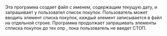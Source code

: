 Эта программа создает файл с именем, содержащим текущую дату, и запрашивает у пользовател список покупок. Пользователь может вводить элемент списка покупок, каждый элемент записывается в файл на отдельной строке. Программа продолжает запрашивать элементы спписка покупок до тех опр , пока пользователь не введет СТОП.
